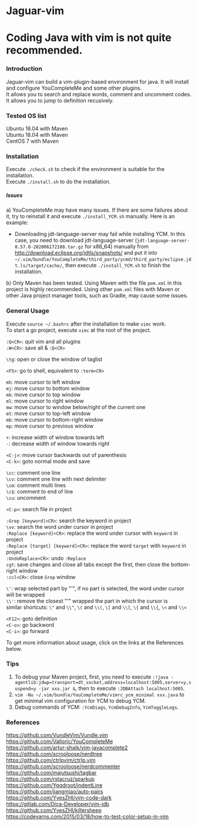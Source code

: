 Jaguar-vim
==========================
# Coding Java with vim is not quite recommended.

### Introduction ###
Jaguar-vim can build a vim-plugin-based environment for java. It will install and configure YouCompleteMe and some other plugins.<br>
It allows you to search and replace words, comment and uncomment codes.<br>
It allows you to jump to definition recusively.


### Tested OS list
Ubuntu 16.04 with Maven<br>
Ubuntu 18.04 with Maven<br>
CentOS 7 with Maven


### Installation ###
Execute `./check.sh` to check if the environment is suitable for the installation.<br>
Execute `./install.sh` to do the installation.


##### Issues #####
a) YouCompleteMe may have many issues. If there are some failures about it, try to reinstall it and execute `./install_YCM.sh` manually. Here is an example:<br>
- Downloading jdt-language-server may fail while installing YCM. In this case, you need to download jdt-language-server (`jdt-language-server-0.57.0-202006172108.tar.gz` for x86_64) manually from http://download.eclipse.org/jdtls/snapshots/ and put it into `~/.vim/bundle/YouCompleteMe/third_party/ycmd/third_party/eclipse.jdt.ls/target/cache/`, then execute `./install_YCM.sh` to finish the installation.

b) Only Maven has been tested. Using Maven with the file `pom.xml` in this project is highly recommended. Using other `pom.xml` files with Maven or other Java project manager tools, such as Gradle, may cause some issues.

### General Usage ###
Execute `source ~/.bashrc` after the installation to make `vimc` work.<br>
To start a go project, execute `vimc` at the root of the project.<br>

`:Q<CR>`: quit vim and all plugins<br>
`:W<CR>`: save all & `:Q<CR>`<br>

`\tg`: open or close the window of taglist<br>

`<F5>`: go to shell, equivalent to `:term<CR>`<br>

`mh`: move cursor to left window<br>
`mj`: move cursor to bottom window<br>
`mk`: move cursor to top window<br>
`ml`: move cursor to right window<br>
`mw`: move cursor to window below/right of the current one<br>
`mt`: move cursor to top-left window<br>
`mb`: move cursor to bottom-right window<br>
`mp`: move cursor to previous window<br>

`+`: increase width of window towards left<br>
`-`: decrease width of window towards right<br>

`<C-j>`: <INSERT mode> move cursor backwards out of parenthesis<br>
`<C-k>`: <INSERT mode or NORMAL mode> goto normal mode and save<br>

`\cc`: comment one line<br>
`\cv`: comment one line with next delimiter<br>
`\cm`: comment multi lines<br>
`\c$`: comment to end of line<br>
`\cu`: uncomment<br>

`<C-p>`: search file in project<br>

`:Grep [keyword]<CR>`: search the keyword in project<br>
`\vv`: search the word under cursor in project<br>
`:Replace [keyword]<CR>`: replace the word under cursor with `keyword` in project<br>
`:Replace [target] [keyword]<CR>`: replace the word `target` with `keyword` in project<br>
`:UndoReplace<CR>`: undo `:Replace`<br>
`cgt`: save changes and close all tabs except the first, then close the bottom-right window<br>
`:ccl<CR>`: close `Grep` window<br>

`\'`: wrap selected part by "'", if no part is selected, the word under cursor will be wrapped<br>
`\\'`: remove the closest "'" wrapped the part in which the cursor is<br>
similar shortcuts: `\"` and `\\"`, `\(` and `\\(`, `\[` and `\\[`, `\{` and `\\{`, `\<` and `\\<`<br>

`<F12>`: goto definition<br>
`<C-o>`: go backword<br>
`<C-i>`: go forward<br>

To get more information about usage, click on the links at the References below.


### Tips ###
1) To debug your Maven project, first, you need to execute `:!java -agentlib:jdwp=transport=dt_socket,address=localhost:5005,server=y,suspend=y -jar xxx.jar &`, then to execute `:JDBAttach localhost:5005`.<br>
2) `vim -Nu ~/.vim/bundle/YouCompleteMe/vimrc_ycm_minimal xxx.java` to get minimal vim configuration for YCM to debug YCM.<br>
3) Debug commands of YCM: `:YcmDiags`, `YcmDebugInfo`, `YcmToggleLogs`.

### References ###
https://github.com/VundleVim/Vundle.vim<br>
https://github.com/Valloric/YouCompleteMe<br>
https://github.com/artur-shaik/vim-javacomplete2<br>
https://github.com/scrooloose/nerdtree<br>
https://github.com/ctrlpvim/ctrlp.vim<br>
https://github.com/scrooloose/nerdcommenter<br>
https://github.com/majutsushi/tagbar<br>
https://github.com/rstacruz/sparkup<br>
https://github.com/Yggdroot/indentLine<br>
https://github.com/jiangmiao/auto-pairs<br>
https://github.com/YvesZHI/vim-code-dark<br>
https://gitlab.com/Dica-Developer/vim-jdb<br>
https://github.com/YvesZHI/killersheep<br>
https://codeyarns.com/2015/03/18/how-to-test-color-setup-in-vim
